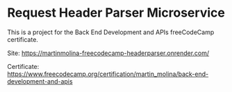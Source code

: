 # Request Header Parser Microservice

This is a project for the Back End Development and APIs freeCodeCamp certificate.

Site: https://martinmolina-freecodecamp-headerparser.onrender.com/

Certificate: https://www.freecodecamp.org/certification/martin_molina/back-end-development-and-apis
